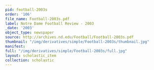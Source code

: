 ```yaml
---
pid: football-2003s
order: '106'
file_name: Football-2003s.pdf
label: Notre Dame Football Review - 2003
_date: '2003'
object_type: newspaper
source: http://archives.nd.edu/Football/Football-2003s.pdf
thumbnail: "/img/derivatives/simple/Football-2003s/thumbnail.jpg"
manifest:
full: "/img/derivatives/simple/Football-2003s/full.jpg"
layout: scholastic_item
collection: scholastic
---
```

